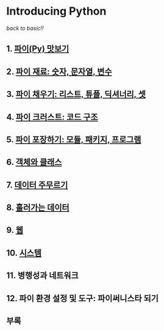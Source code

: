 # Introducing Python
*back to basic!!*

## 1. [파이(Py) 맛보기](https://github.com/kim-ji-youn/Study-with-NLP-books/tree/main/4.%20IntroducingPython/Chapter1)
## 2. [파이 재료: 숫자, 문자열, 변수](https://github.com/kim-ji-youn/Study-with-NLP-books/tree/main/4.%20IntroducingPython/Chapter2)
## 3. [파이 채우기: 리스트, 튜플, 딕셔너리, 셋](https://github.com/kim-ji-youn/Study-with-NLP-books/tree/main/4.%20IntroducingPython/Chapter3)
## 4. [파이 크러스트: 코드 구조](https://github.com/kim-ji-youn/Study-with-NLP-books/tree/main/4.%20IntroducingPython/Chapter4)
## 5. [파이 포장하기: 모듈, 패키지, 프로그램](https://github.com/kim-ji-youn/Study-with-NLP-books/tree/main/4.%20IntroducingPython/Chapter5)
## 6. [객체와 클래스](https://github.com/kim-ji-youn/Study-with-NLP-books/tree/main/4.%20IntroducingPython/Chapter6)
## 7. [데이터 주무르기](https://github.com/kim-ji-youn/Study-with-NLP-books/tree/main/4.%20IntroducingPython/Chapter7)
## 8. [흘러가는 데이터](https://github.com/kim-ji-youn/Study-with-NLP-books/tree/main/4.%20IntroducingPython/Chapter8)
## 9. [웹](https://github.com/kim-ji-youn/Study-with-NLP-books/tree/main/4.%20IntroducingPython/Chapter9)
## 10. [시스템](https://github.com/kim-ji-youn/Study-with-NLP-books/tree/main/4.%20IntroducingPython/Chapter10)
## 11. 병행성과 네트워크
## 12. 파이 환경 설정 및 도구: 파이써니스타 되기
## 부록
